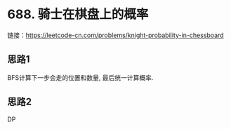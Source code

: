 # 688. 骑士在棋盘上的概率

链接：https://leetcode-cn.com/problems/knight-probability-in-chessboard

## 思路1

BFS计算下一步会走的位置和数量, 最后统一计算概率.

## 思路2

DP
